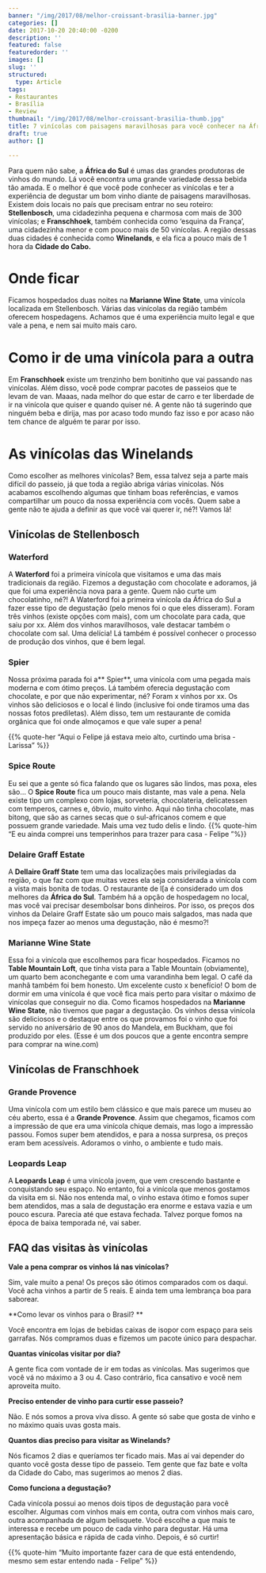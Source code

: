 ```yaml
---
banner: "/img/2017/08/melhor-croissant-brasilia-banner.jpg"
categories: []
date: 2017-10-20 20:40:00 -0200
description: ''
featured: false
featuredorder: ''
images: []
slug: ''
structured:
  type: Article
tags:
- Restaurantes
- Brasília
- Review
thumbnail: "/img/2017/08/melhor-croissant-brasilia-thumb.jpg"
title: 7 vinícolas com paisagens maravilhosas para você conhecer na África do Sul
draft: true
author: []

---
```



Para quem não sabe, a **África do Sul** é umas das grandes produtoras de vinhos do mundo. Lá você encontra uma grande variedade dessa bebida tão amada. E o melhor é que você pode conhecer as vinícolas e ter a experiência de degustar um bom vinho diante de paisagens maravilhosas. Existem dois locais no país que precisam entrar no seu roteiro: **Stellenbosch**, uma cidadezinha pequena e charmosa com mais de 300 vinícolas; e **Franschhoek**, também conhecida como ‘esquina da França’, uma cidadezinha menor e com pouco mais de 50 vinícolas. A região dessas duas cidades é conhecida como **Winelands**, e ela fica a pouco mais de 1 hora da **Cidade do Cabo.**

# Onde ficar

Ficamos hospedados duas noites na **Marianne Wine State**, uma vinícola localizada em Stellenbosch. Várias das vinícolas da região também oferecem hospedagens. Achamos que é uma experiência muito legal e que vale a pena, e nem sai muito mais caro.

# Como ir de uma vinícola para a outra

Em **Franschhoek** existe um trenzinho bem bonitinho que vai passando nas vinícolas. Além disso, você pode comprar pacotes de passeios que te levam de van.
Maaas, nada melhor do que estar de carro e ter liberdade de ir na vinícola que quiser e quando quiser né. A gente não tá sugerindo que ninguém beba e dirija, mas por acaso todo mundo faz isso e por acaso não tem chance de alguém te parar por isso.

# As vinícolas das Winelands

Como escolher as melhores vinícolas? Bem, essa talvez seja a parte mais difícil do passeio, já que toda a região abriga várias vinícolas. Nós acabamos escolhendo algumas que tinham boas referências, e vamos compartilhar um pouco da nossa experiência com vocês. Quem sabe a gente não te ajuda a definir as que você vai querer ir, né?! Vamos lá!

## Vinícolas de Stellenbosch

### Waterford

A **Waterford** foi a primeira vinícola que visitamos e uma das mais tradicionais da região. Fizemos a degustação com chocolate e adoramos, já que foi uma experiência nova para a gente. Quem não curte um chocolatinho, né?! A Waterford foi a primeira vinícola da África do Sul a fazer esse tipo de degustação (pelo menos foi o que eles disseram). Foram três vinhos (existe opções com mais), com um chocolate para cada, que saiu por xx. Além dos vinhos maravilhosos, vale destacar também o chocolate com sal. Uma delícia! Lá também é possível conhecer o processo de produção dos vinhos, que é bem legal.

### Spier

Nossa próxima parada foi a** Spier**, uma vinícola com uma pegada mais moderna e com ótimo preços. Lá também oferecia degustação com chocolate, e por que não experimentar, né? Foram x vinhos por xx. Os vinhos são deliciosos e o local é lindo (inclusive foi onde tiramos uma das nossas fotos prediletas). Além disso, tem um restaurante de comida orgânica que foi onde almoçamos e que vale super a pena!

{{% quote-her “Aqui o Felipe já estava meio alto, curtindo uma brisa - Larissa” %}}

### Spice Route

Eu sei que a gente só fica falando que os lugares são lindos, mas poxa, eles são…
O **Spice Route** fica um pouco mais distante, mas vale a pena. Nela existe tipo um complexo com lojas, sorveteria, chocolateria, delicatessen com temperos, carnes e, óbvio, muito vinho.
Aqui não tinha chocolate, mas bitong, que são as carnes secas que o sul-africanos comem e que possuem grande variedade. Mais uma vez tudo delis e lindo.
{{% quote-him “E eu ainda comprei uns temperinhos para trazer para casa - Felipe ”%}}

### Delaire Graff Estate

A **Dellaire Graff State** tem uma das localizações mais privilegiadas da região, o que faz com que muitas vezes ela seja considerada a vinícola com a vista mais bonita de todas. O restaurante de l[a é considerado um dos melhores da **África do Sul**. Também há a opção de hospedagem no local, mas você vai precisar desembolsar bons dinheiros. Por isso, os preços dos vinhos da Delaire Graff Estate são um pouco mais salgados, mas nada que nos impeça fazer ao menos uma degustação, não é mesmo?!

### Marianne Wine State

Essa foi a vinícola que escolhemos para ficar hospedados. Ficamos no **Table Mountain Loft**, que tinha vista para a Table Mountain (obviamente), um quarto bem aconchegante e com uma varandinha bem legal. O café da manhã também foi bem honesto. Um excelente custo x benefício!  O bom de dormir em uma vinícola é que você fica mais perto para visitar o máximo de vinícolas que conseguir no dia. Como ficamos hospedados na **Marianne Wine State**, não tivemos que pagar a degustação. Os vinhos dessa vinícola são deliciosos e o destaque entre os que provamos foi o vinho que foi servido no aniversário de 90 anos do Mandela, em Buckham, que foi produzido por eles. (Esse é um dos poucos que a gente encontra sempre para comprar na wine.com)

## Vinícolas de Franschhoek

### Grande Provence

Uma vinícola com um estilo bem clássico e que mais parece um museu ao céu aberto, essa é a **Grande Provence**. Assim que chegamos, ficamos com a impressão de que era uma vinícola chique demais, mas logo a impressão passou. Fomos super bem atendidos, e para a nossa surpresa, os preços eram bem acessíveis. Adoramos o vinho, o ambiente e tudo mais.

### Leopards Leap

A **Leopards Leap** é uma vinícola jovem, que vem crescendo bastante e conquistando seu espaço. No entanto, foi a vinícola que menos gostamos da visita em si. Não nos entenda mal, o vinho estava ótimo e fomos super bem atendidos, mas a sala de degustação era enorme e estava vazia e um pouco escura. Parecia até que estava fechada. Talvez porque fomos na época de baixa temporada né, vai saber.

## FAQ das visitas às vinícolas

**Vale a pena comprar os vinhos lá nas vinícolas?**

Sim, vale muito a pena! Os preços são ótimos comparados com os daqui. Você acha vinhos a partir de 5 reais. E ainda tem uma lembrança boa para saborear.

**Como levar os vinhos para o Brasil? **

Você encontra em lojas de bebidas caixas de isopor com espaço para seis garrafas. Nós compramos duas e fizemos um pacote único para despachar.

**Quantas vinícolas visitar por dia?**

A gente fica com vontade de ir em todas as vinícolas. Mas sugerimos que você vá no máximo a 3 ou 4. Caso contrário, fica cansativo e você nem aproveita muito.

**Preciso entender de vinho para curtir esse passeio?**

Não. E nós somos a prova viva disso. A gente só sabe que gosta de vinho e no máximo quais uvas gosta mais.

**Quantos dias preciso para visitar as Winelands?**

Nós ficamos 2 dias e queríamos ter ficado mais. Mas aí vai depender do quanto você gosta desse tipo de passeio. Tem gente que faz bate e volta da Cidade do Cabo, mas sugerimos ao menos 2 dias.

**Como funciona a degustação?**

Cada vinícola possui ao menos dois tipos de degustação para você escolher. Algumas com vinhos mais em conta, outra com vinhos mais caro, outra acompanhada de algum belisquete. Você escolhe a que mais te interessa e recebe um pouco de cada vinho para degustar. Há uma apresentação básica e rápida de cada vinho. Depois, é só curtir!

{{% quote-him “Muito importante fazer cara de que está entendendo, mesmo sem estar entendo nada - Felipe” %}}